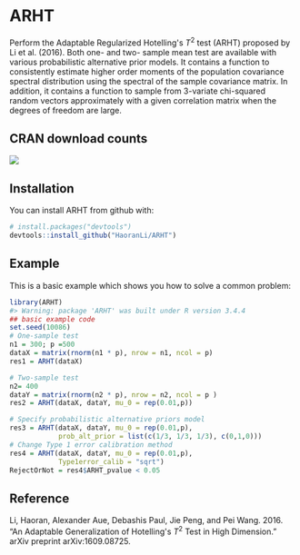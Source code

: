 
<!-- README.md is generated from README.Rmd. Please edit that file -->
ARHT
====

Perform the Adaptable Regularized Hotelling's *T*<sup>2</sup> test (ARHT) proposed by Li et al. (2016). Both one- and two- sample mean test are available with various probabilistic alternative prior models. It contains a function to consistently estimate higher order moments of the population covariance spectral distribution using the spectral of the sample covariance matrix. In addition, it contains a function to sample from 3-variate chi-squared random vectors approximately with a given correlation matrix when the degrees of freedom are large.

CRAN download counts
--------------------

[![](https://cranlogs.r-pkg.org/badges/ARHT)](https://cran.r-project.org/package=ARHT)

Installation
------------

You can install ARHT from github with:

``` r
# install.packages("devtools")
devtools::install_github("HaoranLi/ARHT")
```

Example
-------

This is a basic example which shows you how to solve a common problem:

``` r
library(ARHT)
#> Warning: package 'ARHT' was built under R version 3.4.4
## basic example code
set.seed(10086)
# One-sample test
n1 = 300; p =500
dataX = matrix(rnorm(n1 * p), nrow = n1, ncol = p)
res1 = ARHT(dataX)

# Two-sample test
n2= 400
dataY = matrix(rnorm(n2 * p), nrow = n2, ncol = p )
res2 = ARHT(dataX, dataY, mu_0 = rep(0.01,p))

# Specify probabilistic alternative priors model
res3 = ARHT(dataX, dataY, mu_0 = rep(0.01,p), 
            prob_alt_prior = list(c(1/3, 1/3, 1/3), c(0,1,0)))
# Change Type 1 error calibration method
res4 = ARHT(dataX, dataY, mu_0 = rep(0.01,p),
            Type1error_calib = "sqrt")
RejectOrNot = res4$ARHT_pvalue < 0.05
```

Reference
---------

Li, Haoran, Alexander Aue, Debashis Paul, Jie Peng, and Pei Wang. 2016. “An Adaptable Generalization of Hotelling's *T*<sup>2</sup> Test in High Dimension.” arXiv preprint arXiv:1609.08725.
